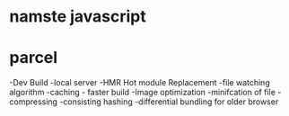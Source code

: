 # namste javascript

# parcel
-Dev Build
-local server
-HMR Hot module Replacement
-file watching algorithm 
-caching - faster build
-Image optimization
-minifcation of file
-compressing
-consisting hashing 
-differential bundling for older browser